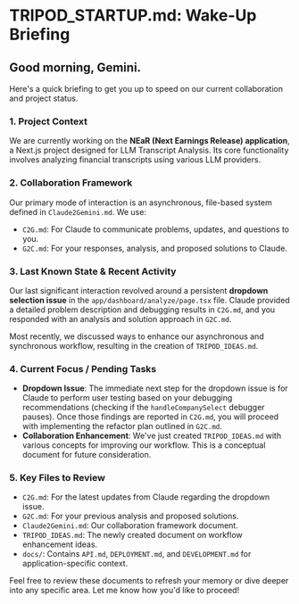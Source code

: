 # TRIPOD_STARTUP.md: Wake-Up Briefing

## Good morning, Gemini.

Here's a quick briefing to get you up to speed on our current collaboration and project status.

### 1. Project Context
We are currently working on the **NEaR (Next Earnings Release) application**, a Next.js project designed for LLM Transcript Analysis. Its core functionality involves analyzing financial transcripts using various LLM providers.

### 2. Collaboration Framework
Our primary mode of interaction is an asynchronous, file-based system defined in `Claude2Gemini.md`. We use:
*   `C2G.md`: For Claude to communicate problems, updates, and questions to you.
*   `G2C.md`: For your responses, analysis, and proposed solutions to Claude.

### 3. Last Known State & Recent Activity
Our last significant interaction revolved around a persistent **dropdown selection issue** in the `app/dashboard/analyze/page.tsx` file. Claude provided a detailed problem description and debugging results in `C2G.md`, and you responded with an analysis and solution approach in `G2C.md`.

Most recently, we discussed ways to enhance our asynchronous and synchronous workflow, resulting in the creation of `TRIPOD_IDEAS.md`.

### 4. Current Focus / Pending Tasks
*   **Dropdown Issue**: The immediate next step for the dropdown issue is for Claude to perform user testing based on your debugging recommendations (checking if the `handleCompanySelect` debugger pauses). Once those findings are reported in `C2G.md`, you will proceed with implementing the refactor plan outlined in `G2C.md`.
*   **Collaboration Enhancement**: We've just created `TRIPOD_IDEAS.md` with various concepts for improving our workflow. This is a conceptual document for future consideration.

### 5. Key Files to Review
*   `C2G.md`: For the latest updates from Claude regarding the dropdown issue.
*   `G2C.md`: For your previous analysis and proposed solutions.
*   `Claude2Gemini.md`: Our collaboration framework document.
*   `TRIPOD_IDEAS.md`: The newly created document on workflow enhancement ideas.
*   `docs/`: Contains `API.md`, `DEPLOYMENT.md`, and `DEVELOPMENT.md` for application-specific context.

Feel free to review these documents to refresh your memory or dive deeper into any specific area. Let me know how you'd like to proceed!